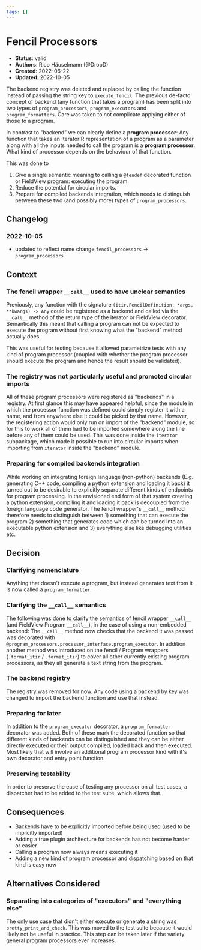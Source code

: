 ```yaml
---
tags: []
---
```


# Fencil Processors

- **Status**: valid
- **Authors**: Rico Häuselmann (@DropD)
- **Created**: 2022-06-22
- **Updated**: 2022-10-05

The backend registry was deleted and replaced by calling the function instead of passing the string key to `execute_fencil`. The previous de-facto concept of backend (any function that takes a program) has been split into two types of `program_processors`, `program_executors` and `program_formatters`. Care was taken to not complicate applying either of those to a program.

In contrast to "backend" we can clearly define a **program processor**: Any function that takes an IteratorIR representation of a program as a parameter along with all the inputs needed to call the program is a **program processor**. What kind of processor depends on the behaviour of that function.

This was done to 

1. Give a single semantic meaning to calling a `@fendef` decorated function or FieldView program: executing the program.
1. Reduce the potential for circular imports.
1. Prepare for compiled backends integration, which needs to distinguish between these two (and possibly more) types of `program_processors`.

## Changelog

### 2022-10-05
- updated to reflect name change `fencil_processors` -> `program_processors`

## Context

### The fencil wrapper `__call__` used to have unclear semantics
Previously, any function with the signature `(itir.FencilDefinition, *args, **kwargs) -> Any` could be registered as a backend and called via the `__call__` method of the return type of the iterator or FieldView decorator. Semantically this meant that calling a program can not be expected to execute the program without first knowing what the "backend" method actually does.

This was useful for testing because it allowed parametrize tests with any kind of program processor (coupled with whether the program processor should execute the program and hence the result should be validated).

### The registry was not particularly useful and promoted circular imports
All of these program processors were registered as "backends" in a registry. At first glance this may have appeared helpful, since the module in which the processor function was defined could simply register it with a name, and from anywhere else it could be picked by that name. However, the registering action would only run on import of the "backend" module, so for this to work all of them had to be imported somewhere along the line before any of them could be used. This was done inside the `iterator` subpackage, which made it possible to run into circular imports when importing from `iterator` inside the "backend" module.

### Preparing for compiled backends integration
While working on integrating foreign language (non-python) backends (E.g. generating C++ code, compiling a python extension and loading it back) it turned out to be desirable to explicitly separate different kinds of endpoints for program processing. In the envisioned end form of that system creating a python extension, compiling it and loading it back is decoupled from the foreign language code generator. The fencil wrapper's `__call__` method therefore needs to distinguish between 1) something that can execute the program 2) something that generates code which can be turned into an executable python extension and 3) everything else like debugging utilities etc.

## Decision

### Clarifying nomenclature
Anything that doesn't execute a program, but instead generates text from it is now called a `program_formatter`.



### Clarifying the `__call__` semantics
The following was done to clarify the semantics of fencil wrapper `__call__` (and FieldView Program `__call__`), in the case of using a non-embedded backend: The `__call__` method now checks that the backend it was passed was decorated with `@program_processors.processor_interface.program_executor`. In addition another method was introduced on the fencil / Program wrappers (`.format_itir` / `.format_itir`) to cover all other currently existing program processors, as they all generate a text string from the program.

### The backend registry
The registry was removed for now. Any code using a backend by key was changed to import the backend function and use that instead.

### Preparing for later
In addition to the `program_executor` decorator, a `program_formatter` decorator was added. Both of these mark the decorated function so that different kinds of backends can be distinguished and they can be either directly executed or their output compiled, loaded back and then executed. Most likely that will involve an additional program processor kind with it's own decorator and entry point function.

### Preserving testability
In order to preserve the ease of testing any processor on all test cases, a dispatcher had to be added to the test suite, which allows that.

## Consequences

* Backends have to be explicitly imported before being used (used to be implicitly imported)
* Adding a true plugin architecture for backends has not become harder or easier
* Calling a program now always means executing it
* Adding a new kind of program processor and dispatching based on that kind is easy now


## Alternatives Considered

### Separating into categories of "executors" and "everything else"

The only use case that didn't either execute or generate a string was `pretty_print_and_check`. This was moved to the test suite because it would likely not be useful in practice. This step can be taken later if the variety general program processors ever increases.
